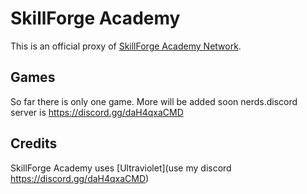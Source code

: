 # SkillForge Academy
This is an official proxy of [SkillForge Academy Network](https://discord.gg/daH4qxaCMD).

## Games
So far there is only one game. More will be added soon nerds.discord server is https://discord.gg/daH4qxaCMD

## Credits
SkillForge Academy uses [Ultraviolet](use my discord https://discord.gg/daH4qxaCMD)
